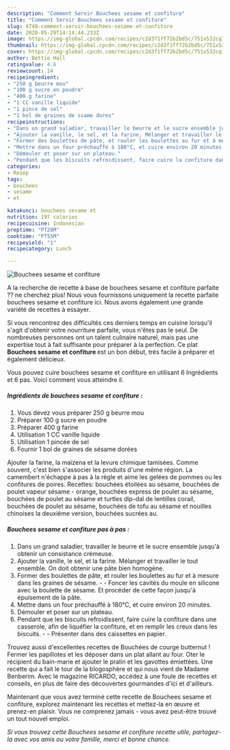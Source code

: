 ```yaml
---
description: "Comment Servir Bouchees sesame et confiture"
title: "Comment Servir Bouchees sesame et confiture"
slug: 4748-comment-servir-bouchees-sesame-et-confiture
date: 2020-05-29T14:14:44.233Z
image: https://img-global.cpcdn.com/recipes/c2d3f1ff72b2bd5c/751x532cq70/bouchees-sesame-et-confiture-photo-principale-de-la-recette.jpg
thumbnail: https://img-global.cpcdn.com/recipes/c2d3f1ff72b2bd5c/751x532cq70/bouchees-sesame-et-confiture-photo-principale-de-la-recette.jpg
cover: https://img-global.cpcdn.com/recipes/c2d3f1ff72b2bd5c/751x532cq70/bouchees-sesame-et-confiture-photo-principale-de-la-recette.jpg
author: Bettie Hall
ratingvalue: 4.6
reviewcount: 14
recipeingredient:
- "250 g beurre mou"
- "100 g sucre en poudre"
- "400 g farine"
- "1 CC vanille liquide"
- "1 pince de sel"
- "1 bol de graines de ssame dores"
recipeinstructions:
- "Dans un grand saladier, travailler le beurre et le sucre ensemble jusqu&#39;à obtenir un consistance crémeuse."
- "Ajouter la vanille, le sel, et la farine. Mélanger et travailler le tout ensemble. On doit obtenir une pâte bien homogène."
- "Former des boulettes de pâte, et rouler les boulettes au fur et à mesure dans les graines de sésame.   Foncer les cavités du moule en silicone avec la boulette de sésame. Et procéder de cette façon jusqu&#39;à épuisement de la pâte."
- "Mettre dans un four préchauffé à 180°C, et cuire environ 20 minutes."
- "Démouler et poser sur un plateau."
- "Pendant que les biscuits refroidissent, faire cuire la confiture dans une casserole, afin de liquéfier la confiture, et en remplir les creux dans les biscuits.  Présenter dans des caissettes en papier."
categories:
- Resep
tags:
- bouchees
- sesame
- et

katakunci: bouchees sesame et 
nutrition: 197 calories
recipecuisine: Indonesian
preptime: "PT28M"
cooktime: "PT55M"
recipeyield: "1"
recipecategory: Lunch

---
```



![Bouchees sesame et confiture](https://img-global.cpcdn.com/recipes/c2d3f1ff72b2bd5c/751x532cq70/bouchees-sesame-et-confiture-photo-principale-de-la-recette.jpg)

A la recherche de recette à base de bouchees sesame et confiture parfaite ?? ne cherchez plus! Nous vous fournissons uniquement la recette parfaite bouchees sesame et confiture ici. Nous avons également une grande variété de recettes à essayer.

Si vous rencontrez des difficultés ces derniers temps en cuisine lorsqu'il s'agit d'obtenir votre nourriture parfaite, vous n'êtes pas le seul. De nombreuses personnes ont un talent culinaire naturel, mais pas une expertise tout à fait suffisante pour préparer à la perfection. Ce plat <strong> Bouchees sesame et confiture </strong> est un bon début, très facile à préparer et également délicieux.

<!--inarticleads1-->

Vous pouvez cuire bouchees sesame et confiture en utilisant 6 Ingrédients et 6 pas. Voici comment vous atteindre il.

##### Ingrédients de bouchees sesame et confiture :

1. Vous devez vous préparer 250 g beurre mou
1. Préparer 100 g sucre en poudre
1. Préparer 400 g farine
1. Utilisation 1 CC vanille liquide
1. Utilisation 1 pincée de sel
1. Fournir 1 bol de graines de sésame dorées


Ajouter la farine, la maïzena et la levure chimique tamisées. Comme souvent, c&#39;est bien s&#39;associer les produits d&#39;une même région. La camembert n&#39;échappe à pas à la règle et aime les gelées de pommes ou les confitures de poires. Recettes: bouchées étoilées au sésame, bouchées de poulet vapeur sésame - orange, bouchées express de poulet au sésame, bouchées de poulet au sésame et turtles dip-dal de lentilles corail, bouchées de poulet au sésame, bouchées de tofu au sésame et nouilles chinoises la deuxième version, bouchées sucrées au. 

<!--inarticleads2-->

##### Bouchees sesame et confiture pas à pas :

1. Dans un grand saladier, travailler le beurre et le sucre ensemble jusqu&#39;à obtenir un consistance crémeuse.
1. Ajouter la vanille, le sel, et la farine. Mélanger et travailler le tout ensemble. On doit obtenir une pâte bien homogène.
1. Former des boulettes de pâte, et rouler les boulettes au fur et à mesure dans les graines de sésame.  -  - Foncer les cavités du moule en silicone avec la boulette de sésame. Et procéder de cette façon jusqu&#39;à épuisement de la pâte.
1. Mettre dans un four préchauffé à 180°C, et cuire environ 20 minutes.
1. Démouler et poser sur un plateau.
1. Pendant que les biscuits refroidissent, faire cuire la confiture dans une casserole, afin de liquéfier la confiture, et en remplir les creux dans les biscuits. -  - Présenter dans des caissettes en papier.


Trouvez aussi d&#39;excellentes recettes de Bouchées de courge butternut ! Fermer les papillotes et les déposer dans un plat allant au four. Oter le récipient du bain-marie et ajouter le pralin et les gavottes émiettées. Une recette qui a fait le tour de la blogosphère et qui nous vient de Madame Benberim. Avec le magazine RICARDO, accédez à une foule de recettes et conseils, en plus de faire des découvertes gourmandes d&#39;ici et d&#39;ailleurs. 

<!--inarticleads1-->

<p>
Maintenant que vous avez terminé cette recette de Bouchees sesame et confiture, explorez maintenant les recettes et mettez-la en œuvre et prenez-en plaisir. Vous ne comprenez jamais - vous avez peut-être trouvé un tout nouvel emploi.
</p>

<p>
<i>Si vous trouvez cette Bouchees sesame et confiture recette utile, partagez-la avec vos amis ou votre famille, merci et bonne chance.</i>
</p>
